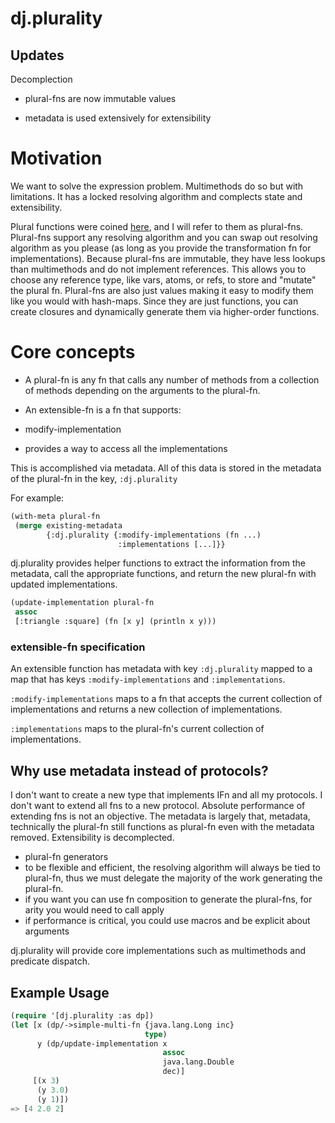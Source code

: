 # dj.plurality

## Updates

Decomplection

- plural-fns are now immutable values

- metadata is used extensively for extensibility

# Motivation

We want to solve the expression problem. Multimethods do so but with limitations. It has a locked resolving algorithm and complects state and extensibility.

Plural functions were coined [here](https://groups.google.com/forum/?fromgroups=#!topic/clojure/KC-zfUE1rXk), and I will refer to them as plural-fns. Plural-fns support any resolving algorithm and you can swap out resolving algorithm as you please (as long as you provide the transformation fn for implementations). Because plural-fns are immutable, they have less lookups than multimethods and do not implement references. This allows you to choose any reference type, like vars, atoms, or refs, to store and "mutate" the plural fn. Plural-fns are also just values making it easy to modify them like you would with hash-maps. Since they are just functions, you can create closures and dynamically generate them via higher-order functions.

# Core concepts

- A plural-fn is any fn that calls any number of methods from a collection of methods depending on the arguments to the plural-fn.

- An extensible-fn is a fn that supports:
 - modify-implementation
 - provides a way to access all the implementations

This is accomplished via metadata. All of this data is stored in the metadata of the plural-fn in the key, `:dj.plurality`

For example:

```lisp
(with-meta plural-fn
 (merge existing-metadata
        {:dj.plurality {:modify-implementations (fn ...)
                        :implementations [...]}}
```

dj.plurality provides helper functions to extract the information from the metadata, call the appropriate functions, and return the new plural-fn with updated implementations.

```lisp
(update-implementation plural-fn
 assoc
 [:triangle :square] (fn [x y] (println x y)))
```

### extensible-fn specification

An extensible function has metadata with key `:dj.plurality` mapped to a map that has keys `:modify-implementations` and `:implementations`.

`:modify-implementations` maps to a fn that accepts the current collection of implementations and returns a new collection of implementations.

`:implementations` maps to the plural-fn's current collection of implementations.

## Why use metadata instead of protocols?

I don't want to create a new type that implements IFn and all my protocols. I don't want to extend all fns to a new protocol. Absolute performance of extending fns is not an objective. The metadata is largely that, metadata, technically the plural-fn still functions as plural-fn even with the metadata removed. Extensibility is decomplected.

- plural-fn generators
 - to be flexible and efficient, the resolving algorithm will always be tied to plural-fn, thus we must delegate the majority of the work generating the plural-fn.
 - if you want you can use fn composition to generate the plural-fns, for arity you would need to call apply
 - if performance is critical, you could use macros and be explicit about arguments

dj.plurality will provide core implementations such as multimethods and predicate dispatch.

## Example Usage

```lisp
(require '[dj.plurality :as dp])
(let [x (dp/->simple-multi-fn {java.lang.Long inc}
                              type)
      y (dp/update-implementation x
                                  assoc
                                  java.lang.Double
                                  dec)]
     [(x 3)
      (y 3.0)
      (y 1)])
=> [4 2.0 2]
```
